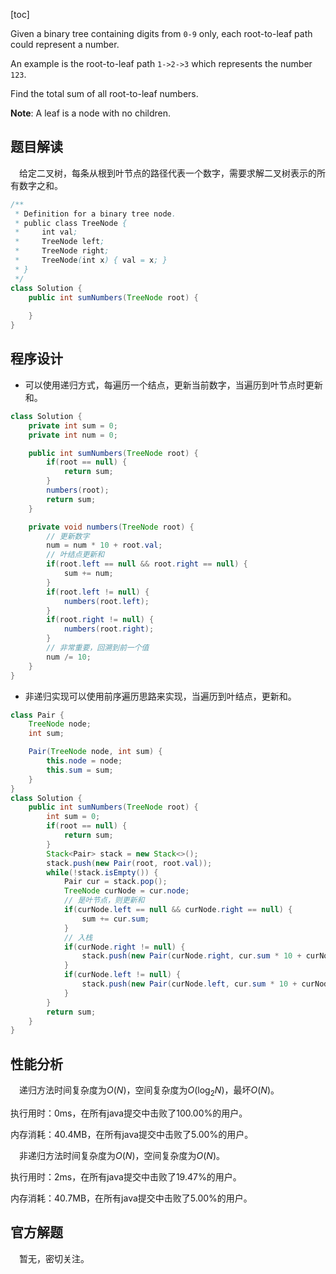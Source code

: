 [toc]

Given a binary tree containing digits from `0-9` only, each root-to-leaf path could represent a number.

An example is the root-to-leaf path `1->2->3` which represents the number `123`.

Find the total sum of all root-to-leaf numbers.

**Note**: A leaf is a node with no children.



## 题目解读

&emsp;给定二叉树，每条从根到叶节点的路径代表一个数字，需要求解二叉树表示的所有数字之和。

```java
/**
 * Definition for a binary tree node.
 * public class TreeNode {
 *     int val;
 *     TreeNode left;
 *     TreeNode right;
 *     TreeNode(int x) { val = x; }
 * }
 */
class Solution {
    public int sumNumbers(TreeNode root) {
        
    }
}
```

## 程序设计

* 可以使用递归方式，每遍历一个结点，更新当前数字，当遍历到叶节点时更新和。

```java
class Solution {
    private int sum = 0;
    private int num = 0;

    public int sumNumbers(TreeNode root) {
        if(root == null) {
            return sum;
        }
        numbers(root);
        return sum;
    }

    private void numbers(TreeNode root) {
        // 更新数字
        num = num * 10 + root.val;
        // 叶结点更新和
        if(root.left == null && root.right == null) {
            sum += num;
        }
        if(root.left != null) {
            numbers(root.left);
        }
        if(root.right != null) {
            numbers(root.right);
        }
        // 非常重要，回溯到前一个值
        num /= 10;
    }
}
```

* 非递归实现可以使用前序遍历思路来实现，当遍历到叶结点，更新和。

```java
class Pair {
    TreeNode node;
    int sum;

    Pair(TreeNode node, int sum) {
        this.node = node;
        this.sum = sum;
    }
}
class Solution {
    public int sumNumbers(TreeNode root) {
        int sum = 0;
        if(root == null) {
            return sum;
        }
        Stack<Pair> stack = new Stack<>();
        stack.push(new Pair(root, root.val));
        while(!stack.isEmpty()) {
            Pair cur = stack.pop();
            TreeNode curNode = cur.node;
            // 是叶节点，则更新和
            if(curNode.left == null && curNode.right == null) {
                sum += cur.sum;
            }
            // 入栈
            if(curNode.right != null) {
                stack.push(new Pair(curNode.right, cur.sum * 10 + curNode.right.val));
            }
            if(curNode.left != null) {
                stack.push(new Pair(curNode.left, cur.sum * 10 + curNode.left.val));
            }
        }
        return sum;
    }
}
```

## 性能分析

&emsp;递归方法时间复杂度为$O(N)$，空间复杂度为$O(\log_2N)$，最坏$O(N)$。

执行用时：0ms，在所有java提交中击败了100.00%的用户。

内存消耗：40.4MB，在所有java提交中击败了5.00%的用户。

&emsp;非递归方法时间复杂度为$O(N)$，空间复杂度为$O(N)$。

执行用时：2ms，在所有java提交中击败了19.47%的用户。

内存消耗：40.7MB，在所有java提交中击败了5.00%的用户。

## 官方解题

&emsp;暂无，密切关注。